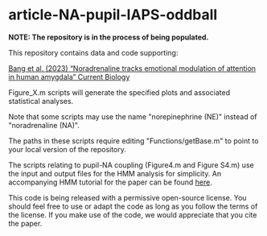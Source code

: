 # article-NA-pupil-IAPS-oddball

**NOTE: The repository is in the process of being populated.**

This repository contains data and code supporting:

<a href="https://www.cell.com/current-biology/fulltext/S0960-9822(23)01355-6">Bang et al. (2023) “Noradrenaline tracks emotional modulation of attention in human amygdala” Current Biology</a>

Figure_X.m scripts will generate the specified plots and associated statistical analyses.

Note that some scripts may use the name "norepinephrine (NE)" instead of "noradrenaline (NA)". 

The paths in these scripts require editing "Functions/getBase.m" to point to your local version of the repository.

The scripts relating to pupil-NA coupling (Figure4.m and Figure S4.m) use the input and output files for the HMM analysis for simplicity. An accompanying HMM tutorial for the paper can be found <a href="https://github.com/Beniamino92/mvHMM/tree/main/HMM-NE-pupil-IAPS-oddball">here</a>.

This code is being released with a permissive open-source license. You should feel free to use or adapt the code as long as you follow the terms of the license. If you make use of the code, we would appreciate that you cite the paper.
